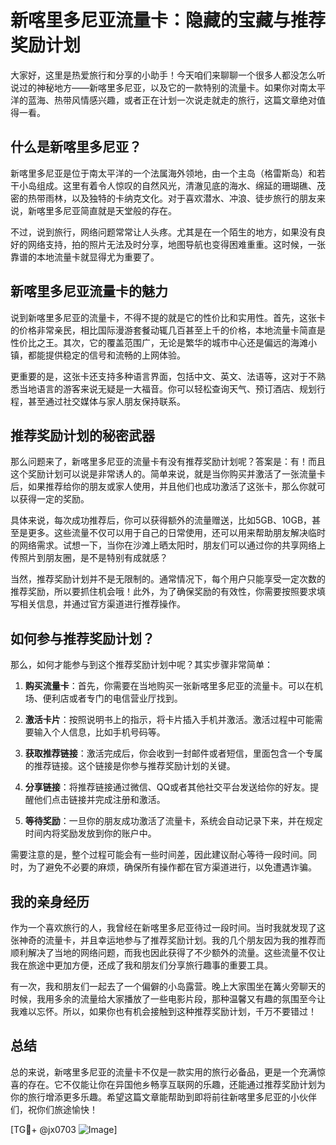 # 新喀里多尼亚流量卡：隐藏的宝藏与推荐奖励计划

大家好，这里是热爱旅行和分享的小助手！今天咱们来聊聊一个很多人都没怎么听说过的神秘地方——新喀里多尼亚，以及它的一款特别的流量卡。如果你对南太平洋的蓝海、热带风情感兴趣，或者正在计划一次说走就走的旅行，这篇文章绝对值得一看。

## 什么是新喀里多尼亚？

新喀里多尼亚是位于南太平洋的一个法属海外领地，由一个主岛（格雷斯岛）和若干小岛组成。这里有着令人惊叹的自然风光，清澈见底的海水、绵延的珊瑚礁、茂密的热带雨林，以及独特的卡纳克文化。对于喜欢潜水、冲浪、徒步旅行的朋友来说，新喀里多尼亚简直就是天堂般的存在。

不过，说到旅行，网络问题常常让人头疼。尤其是在一个陌生的地方，如果没有良好的网络支持，拍的照片无法及时分享，地图导航也变得困难重重。这时候，一张靠谱的本地流量卡就显得尤为重要了。

## 新喀里多尼亚流量卡的魅力

说到新喀里多尼亚的流量卡，不得不提的就是它的性价比和实用性。首先，这张卡的价格非常亲民，相比国际漫游套餐动辄几百甚至上千的价格，本地流量卡简直是性价比之王。其次，它的覆盖范围广，无论是繁华的城市中心还是偏远的海滩小镇，都能提供稳定的信号和流畅的上网体验。

更重要的是，这张卡还支持多种语言界面，包括中文、英文、法语等，这对于不熟悉当地语言的游客来说无疑是一大福音。你可以轻松查询天气、预订酒店、规划行程，甚至通过社交媒体与家人朋友保持联系。

## 推荐奖励计划的秘密武器

那么问题来了，新喀里多尼亚的流量卡有没有推荐奖励计划呢？答案是：有！而且这个奖励计划可以说是非常诱人的。简单来说，就是当你购买并激活了一张流量卡后，如果推荐给你的朋友或家人使用，并且他们也成功激活了这张卡，那么你就可以获得一定的奖励。

具体来说，每次成功推荐后，你可以获得额外的流量赠送，比如5GB、10GB，甚至是更多。这些流量不仅可以用于自己的日常使用，还可以用来帮助朋友解决临时的网络需求。试想一下，当你在沙滩上晒太阳时，朋友们可以通过你的共享网络上传照片到朋友圈，是不是特别有成就感？

当然，推荐奖励计划并不是无限制的。通常情况下，每个用户只能享受一定次数的推荐奖励，所以要抓住机会哦！此外，为了确保奖励的有效性，你需要按照要求填写相关信息，并通过官方渠道进行推荐操作。

## 如何参与推荐奖励计划？

那么，如何才能参与到这个推荐奖励计划中呢？其实步骤非常简单：

1. **购买流量卡**：首先，你需要在当地购买一张新喀里多尼亚的流量卡。可以在机场、便利店或者专门的电信营业厅找到。
   
2. **激活卡片**：按照说明书上的指示，将卡片插入手机并激活。激活过程中可能需要输入个人信息，比如手机号码等。

3. **获取推荐链接**：激活完成后，你会收到一封邮件或者短信，里面包含一个专属的推荐链接。这个链接是你参与推荐奖励计划的关键。

4. **分享链接**：将推荐链接通过微信、QQ或者其他社交平台发送给你的好友。提醒他们点击链接并完成注册和激活。

5. **等待奖励**：一旦你的朋友成功激活了流量卡，系统会自动记录下来，并在规定时间内将奖励发放到你的账户中。

需要注意的是，整个过程可能会有一些时间差，因此建议耐心等待一段时间。同时，为了避免不必要的麻烦，确保所有操作都在官方渠道进行，以免遭遇诈骗。

## 我的亲身经历

作为一个喜欢旅行的人，我曾经在新喀里多尼亚待过一段时间。当时我就发现了这张神奇的流量卡，并且幸运地参与了推荐奖励计划。我的几个朋友因为我的推荐而顺利解决了当地的网络问题，而我也因此获得了不少额外的流量。这些流量不仅让我在旅途中更加方便，还成了我和朋友们分享旅行趣事的重要工具。

有一次，我和朋友们一起去了一个偏僻的小岛露营。晚上大家围坐在篝火旁聊天的时候，我用多余的流量给大家播放了一些电影片段，那种温馨又有趣的氛围至今让我难以忘怀。所以，如果你也有机会接触到这种推荐奖励计划，千万不要错过！

## 总结

总的来说，新喀里多尼亚的流量卡不仅是一款实用的旅行必备品，更是一个充满惊喜的存在。它不仅能让你在异国他乡畅享互联网的乐趣，还能通过推荐奖励计划为你的旅行增添更多乐趣。希望这篇文章能帮助到即将前往新喀里多尼亚的小伙伴们，祝你们旅途愉快！

[TG💪+ @jx0703 ![Image](https://github.com/user-attachments/assets/dbca1d08-cadb-493c-b0ec-ad6f7a83f270)]
